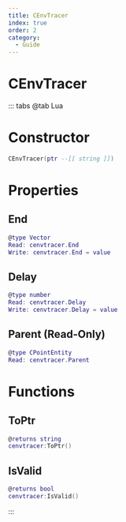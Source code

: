 ```yaml
---
title: CEnvTracer
index: true
order: 2
category:
  - Guide
---
```


# CEnvTracer

::: tabs
@tab Lua
# Constructor
```lua
CEnvTracer(ptr --[[ string ]])
```
# Properties
## End 
```lua
@type Vector
Read: cenvtracer.End
Write: cenvtracer.End = value
```
## Delay 
```lua
@type number
Read: cenvtracer.Delay
Write: cenvtracer.Delay = value
```
## Parent (Read-Only)
```lua
@type CPointEntity
Read: cenvtracer.Parent
```
# Functions
## ToPtr
```lua
@returns string
cenvtracer:ToPtr()
```
## IsValid
```lua
@returns bool
cenvtracer:IsValid()
```

:::